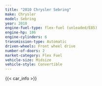 ```yaml
---
title: "2010 Chrysler Sebring"
make: Chrysler
model: Sebring
year: 2010
engine-fuel-type: flex-fuel (unleaded/E85)
engine-hp: 186
engine-cylinders: 6
transmission-type: Automatic
driven-wheels: Front wheel drive
number-of-doors: 2
market-category: Flex Fuel
vehicle-size: Midsize
vehicle-style: Convertible
---
```


{{< car_info >}}
